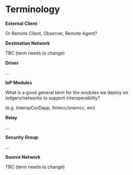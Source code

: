 <!--
 Copyright IBM Corp. All Rights Reserved.

 SPDX-License-Identifier: CC-BY-4.0
 -->
# Terminology

**External Client**

Or Remote Client, Observer, Remote Agent?

**Destination Network**

TBC (term needs to change)

**Driver**

...

**IoP Modules** 

What is a good general term for the modules we deploy on ledgers/networks to support interoperability?

(e.g. InteropCorDapp, fnimcc/snamcc, etc)

**Relay**

...

**Security Group**

...

**Source Network**

TBC (term needs to change)
